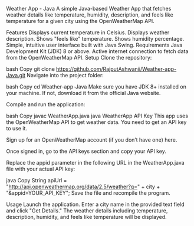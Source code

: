 Weather App - Java
A simple Java-based Weather App that fetches weather details like temperature, humidity, description, and feels like temperature for a given city using the OpenWeatherMap API.

Features
Displays current temperature in Celsius.
Displays weather description.
Shows "feels like" temperature.
Shows humidity percentage.
Simple, intuitive user interface built with Java Swing.
Requirements
Java Development Kit (JDK) 8 or above.
Active internet connection to fetch data from the OpenWeatherMap API.
Setup
Clone the repository:

bash
Copy
git clone https://github.com/RajputAshwanii/Weather-app-Java.git
Navigate into the project folder:

bash
Copy
cd Weather-app-Java
Make sure you have JDK 8+ installed on your machine. If not, download it from the official Java website.

Compile and run the application:

bash
Copy
javac WeatherApp.java
java WeatherApp
API Key
This app uses the OpenWeatherMap API to get weather data. You need to get an API key to use it.

Sign up for an OpenWeatherMap account (if you don’t have one) here.

Once signed in, go to the API keys section and copy your API key.

Replace the appid parameter in the following URL in the WeatherApp.java file with your actual API key:

java
Copy
String apiUrl = "http://api.openweathermap.org/data/2.5/weather?q=" + city + "&appid=YOUR_API_KEY";
Save the file and recompile the program.

Usage
Launch the application.
Enter a city name in the provided text field and click "Get Details."
The weather details including temperature, description, humidity, and feels like temperature will be displayed.
